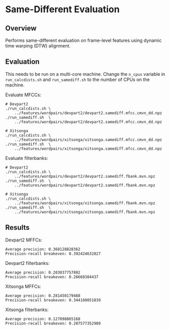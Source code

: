 Same-Different Evaluation
=========================


Overview
--------
Performs same-different evaluation on frame-level features using dynamic time
warping (DTW) alignment.



Evaluation
----------
This needs to be run on a multi-core machine. Change the `n_cpus` variable in
`run_calcdists.sh` and `run_samediff.sh` to the number of CPUs on the machine.

Evaluate MFCCs:

    # Devpart2
    ./run_calcdists.sh \
        ../features/wordpairs/devpart2/devpart2.samediff.mfcc.cmvn_dd.npz
    ./run_samediff.sh  \
        ../features/wordpairs/devpart2/devpart2.samediff.mfcc.cmvn_dd.npz

    # Xitsonga
    ./run_calcdists.sh \
        ../features/wordpairs/xitsonga/xitsonga.samediff.mfcc.cmvn_dd.npz
    ./run_samediff.sh  \
        ../features/wordpairs/xitsonga/xitsonga.samediff.mfcc.cmvn_dd.npz

Evaluate filterbanks:

    # Devpart2
    ./run_calcdists.sh \
        ../features/wordpairs/devpart2/devpart2.samediff.fbank.mvn.npz
    ./run_samediff.sh  \
        ../features/wordpairs/devpart2/devpart2.samediff.fbank.mvn.npz

    # Xitsonga
    ./run_calcdists.sh \
        ../features/wordpairs/xitsonga/xitsonga.samediff.fbank.mvn.npz
    ./run_samediff.sh  \
        ../features/wordpairs/xitsonga/xitsonga.samediff.fbank.mvn.npz



Results
-------
Devpart2 MFFCs:

    Average precision: 0.368128828362
    Precision-recall breakeven: 0.392424632827

Devpart2 filterbanks:

    Average precision: 0.203037757802
    Precision-recall breakeven: 0.26668384437
    
Xitsonga MFFCs:

    Average precision: 0.281450179468
    Precision-recall breakeven: 0.344160051839

Xitsonga filterbanks:

    Average precision: 0.127098865168
    Precision-recall breakeven: 0.207577352989
